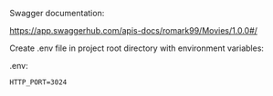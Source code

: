 Swagger documentation:

https://app.swaggerhub.com/apis-docs/romark99/Movies/1.0.0#/

Create .env file in project root directory with environment variables:

.env:

    HTTP_PORT=3024